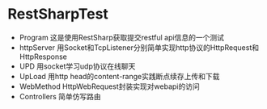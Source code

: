 # RestSharpTest 
- Program 这是使用RestSharp获取提交restful api信息的一个测试
- httpServer 用Socket和TcpListener分别简单实现http协议的HttpRequest和HttpResponse
- UPD 用socket学习udp协议在线聊天
- UpLoad 用http head的content-range实践断点续存上传和下载
- WebMethod HttpWebRequest封装实现对webapi的访问
- Controllers 简单仿写路由
